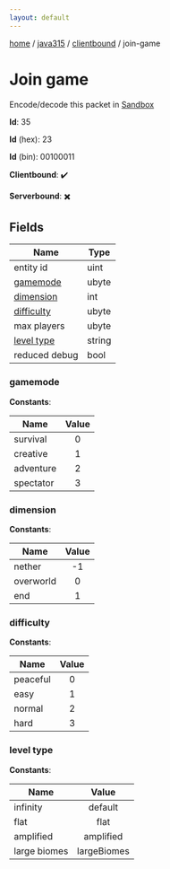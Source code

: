 ```yaml
---
layout: default
---
```


[home](/)  /  [java315](/protocol/java315)  /  [clientbound](/protocol/java315/clientbound)  /  join-game

# Join game

Encode/decode this packet in [Sandbox](../../../sandbox/java315#clientbound.join_game)

**Id**: 35

**Id** (hex): 23

**Id** (bin): 00100011

**Clientbound**: ✔️

**Serverbound**: ✖️

## Fields

Name | Type
---|---
entity id | uint
[gamemode](#gamemode) | ubyte
[dimension](#dimension) | int
[difficulty](#difficulty) | ubyte
max players | ubyte
[level type](#level-type) | string
reduced debug | bool

### gamemode

**Constants**:

Name | Value
---|:---:
survival | 0
creative | 1
adventure | 2
spectator | 3

### dimension

**Constants**:

Name | Value
---|:---:
nether | -1
overworld | 0
end | 1

### difficulty

**Constants**:

Name | Value
---|:---:
peaceful | 0
easy | 1
normal | 2
hard | 3

### level type

**Constants**:

Name | Value
---|:---:
infinity | default
flat | flat
amplified | amplified
large biomes | largeBiomes

